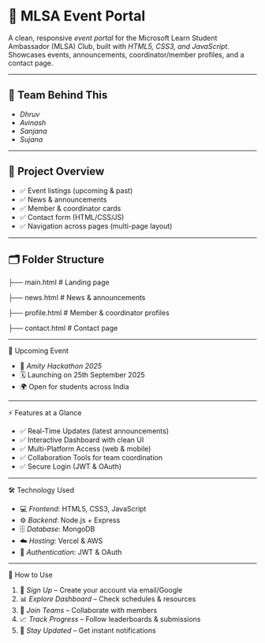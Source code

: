 # 🎉 MLSA Event Portal
A clean, responsive *event portal* for the Microsoft Learn Student Ambassador (MLSA) Club, built with *HTML5, CSS3, and JavaScript*.  
Showcases events, announcements, coordinator/member profiles, and a contact page.

---

## 👥 Team Behind This
- *Dhruv*
- *Avinash*
- *Sanjana*
- *Sujana*

---

## 📖 Project Overview
- ✅ Event listings (upcoming & past)
- ✅ News & announcements
- ✅ Member & coordinator cards
- ✅ Contact form (HTML/CSS/JS)
- ✅ Navigation across pages (multi-page layout)

---

## 🗂️ Folder Structure
├── main.html # Landing page

├── news.html # News & announcements

├── profile.html # Member & coordinator profiles

├── contact.html # Contact page

---

📅 Upcoming Event  
- 🚀 *Amity Hackathon 2025*  
- 🗓️ Launching on 25th September 2025  
- 🌍 Open for students across India  

---

⚡ Features at a Glance  
- ✅ Real-Time Updates (latest announcements)  
- ✅ Interactive Dashboard with clean UI  
- ✅ Multi-Platform Access (web & mobile)  
- ✅ Collaboration Tools for team coordination  
- ✅ Secure Login (JWT & OAuth)  

---

🛠️ Technology Used  
- 💻 *Frontend*: HTML5, CSS3, JavaScript  
- ⚙️ *Backend*: Node.js + Express  
- 🗄️ *Database*: MongoDB  
- ☁️ *Hosting*: Vercel & AWS  
- 🔐 *Authentication*: JWT & OAuth  

---

📖 How to Use  
1. 📝 *Sign Up* – Create your account via email/Google  
2. 📊 *Explore Dashboard* – Check schedules & resources  
3. 👥 *Join Teams* – Collaborate with members  
4. 📈 *Track Progress* – Follow leaderboards & submissions  
5. 🔔 *Stay Updated* – Get instant notifications  
